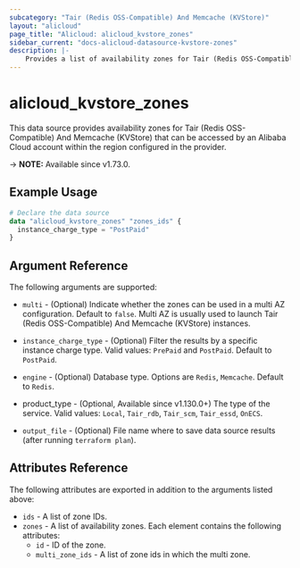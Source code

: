 ```yaml
---
subcategory: "Tair (Redis OSS-Compatible) And Memcache (KVStore)"
layout: "alicloud"
page_title: "Alicloud: alicloud_kvstore_zones"
sidebar_current: "docs-alicloud-datasource-kvstore-zones"
description: |-
    Provides a list of availability zones for Tair (Redis OSS-Compatible) And Memcache (KVStore) that can be used by an Alibaba Cloud account.
---
```


# alicloud_kvstore_zones

This data source provides availability zones for Tair (Redis OSS-Compatible) And Memcache (KVStore) that can be accessed by an Alibaba Cloud account within the region configured in the provider.

-> **NOTE:** Available since v1.73.0.

## Example Usage

```terraform
# Declare the data source
data "alicloud_kvstore_zones" "zones_ids" {
  instance_charge_type = "PostPaid"
}
```

## Argument Reference

The following arguments are supported:

* `multi` - (Optional) Indicate whether the zones can be used in a multi AZ configuration. Default to `false`. Multi AZ is usually used to launch Tair (Redis OSS-Compatible) And Memcache (KVStore) instances.
* `instance_charge_type` - (Optional) Filter the results by a specific instance charge type. Valid values: `PrePaid` and `PostPaid`. Default to `PostPaid`.
* `engine` - (Optional) Database type. Options are `Redis`, `Memcache`. Default to `Redis`.
* product_type - (Optional, Available since v1.130.0+) The type of the service. Valid values: `Local`, `Tair_rdb`, `Tair_scm`, `Tair_essd`, `OnECS`.
    
* `output_file` - (Optional) File name where to save data source results (after running `terraform plan`).

## Attributes Reference

The following attributes are exported in addition to the arguments listed above:

* `ids` - A list of zone IDs.
* `zones` - A list of availability zones. Each element contains the following attributes:
  * `id` - ID of the zone.
  * `multi_zone_ids` - A list of zone ids in which the multi zone.
